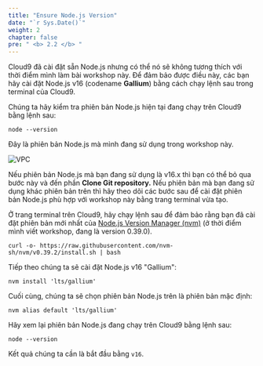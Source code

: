 ```yaml
---
title: "Ensure Node.js Version"
date: "`r Sys.Date()`"
weight: 2
chapter: false
pre: " <b> 2.2 </b> "
---
```


Cloud9 đã cài đặt sẵn Node.js nhưng có thể nó sẽ không tương thích với thời điểm mình làm bài workshop này. Để đảm bảo được điều này, các bạn hãy cài đặt Node.js v16 (codename **Gallium**) bằng cách chạy lệnh sau trong terminal của Cloud9.

Chúng ta hãy kiểm tra phiên bản Node.js hiện tại đang chạy trên Cloud9 bằng lệnh sau:

```
node --version

```

Đây là phiên bản Node.js mà mình đang sử dụng trong workshop này.

![VPC](/images/2.prerequisite/2.2-ensurenodejsversion/ensurenodejs-1.png)

Nếu phiên bản Node.js mà bạn đang sử dụng là v16.x thì bạn có thể bỏ qua bước này và đến phần **Clone Git repository.** Nếu phiên bản mà bạn đang sử dụng khác phiên bản trên thì hãy theo dõi các bước sau để cài đặt phiên bản Node.js phù hợp với workshop này bằng trang terminal vừa tạo.

Ở trang terminal trên Cloud9, hãy chạy lệnh sau để đảm bảo rằng bạn đã cài đặt phiên bản mới nhất của [Node.js Version Manager (nvm)](https://github.com/nvm-sh/nvm) (ở thời điểm mình viết workshop, đang là version 0.39.0).

```
curl -o- https://raw.githubusercontent.com/nvm-sh/nvm/v0.39.2/install.sh | bash

```

Tiếp theo chúng ta sẽ cài đặt Node.js v16 "Gallium":

```
nvm install 'lts/gallium'

```

Cuối cùng, chúng ta sẽ chọn phiên bản Node.js trên là phiên bản mặc định:

```
nvm alias default 'lts/gallium'

```

Hãy xem lại phiên bản Node.js đang chạy trên Cloud9 bằng lệnh sau:

```
node --version

```

Kết quả chúng ta cần là bắt đầu bằng `v16`.
